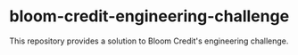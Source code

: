# bloom-credit-engineering-challenge
This repository provides a solution to Bloom Credit's engineering challenge.
